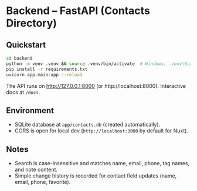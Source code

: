 # Backend – FastAPI (Contacts Directory)

## Quickstart
```bash
cd backend
python -m venv .venv && source .venv/bin/activate  # Windows: .venv\Scripts\activate
pip install -r requirements.txt
uvicorn app.main:app --reload
```

The API runs on http://127.0.0.1:8000 (or http://localhost:8000). Interactive docs at `/docs`.

## Environment
- SQLite database at `app/contacts.db` (created automatically).
- CORS is open for local dev (`http://localhost:3000` by default for Nuxt).

## Notes
- Search is case-insensitive and matches name, email, phone, tag names, and note content.
- Simple change history is recorded for contact field updates (name, email, phone, favorite).
